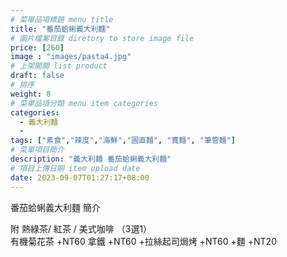 ```yaml
---
# 菜單品項標題 menu title 
title: "番茄蛤蜊義大利麵"
# 圖片檔案目錄 diretory to store image file
price: [260] 
image : "images/pasta4.jpg"
# 上架開關 list product 
draft: false
# 排序
weight: 8 
# 菜單品項分類 menu item categories 
categories:
  - 義大利麵
  - 
tags: ["素食","辣度","海鮮","圓直麵", "寬麵", "筆管麵"]
# 菜單項目簡介 
description: "義大利麵 番茄蛤蜊義大利麵"
# 項目上傳日期 item upload date 
date: 2023-09-07T01:27:17+08:00
---
```


番茄蛤蜊義大利麵 簡介


  附 熱綠茶/ 紅茶 / 美式咖啡 （3選1）\
  有機菊花茶 +NT60
  拿鐵 +NT60
  +拉絲起司焗烤 +NT60
  +麵 +NT20
